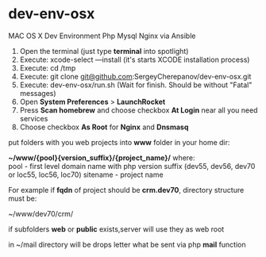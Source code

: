 # dev-env-osx
MAC OS X Dev Environment Php Mysql Nginx via Ansible

1. Open the terminal (just type **terminal** into spotlight)
2. Execute: xcode-select —install (it's starts XCODE installation process)
3. Execute: cd /tmp
4. Execute: git clone git@github.com:SergeyCherepanov/dev-env-osx.git
5. Execute: dev-env-osx/run.sh (Wait for finish. Should be without "Fatal" messages)
6. Open **System Preferences** > **LaunchRocket**
7. Press **Scan homebrew** and choose checkbox **At Login** near all you need services
8. Choose checkbox **As Root** for **Nginx** and **Dnsmasq**

put folders with you web projects into **www** folder in your home dir:



**~/www/{pool}{version_suffix}/{project_name}/**
where:  
pool - first level domain name with php version suffix (dev55, dev56, dev70 or loc55, loc56, loc70)
sitename - project name  

For example if **fqdn** of project should be **crm.dev70**, directory structure must be:

~/www/dev70/crm/

if subfolders **web** or **public** exists,server will use they as web root

in ~/mail directory will be drops letter what be sent via php **mail** function

